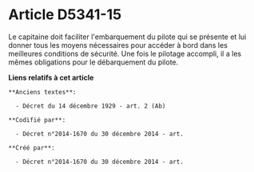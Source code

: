 # Article D5341-15

Le capitaine doit faciliter l'embarquement du pilote qui se présente et lui donner tous les moyens nécessaires pour accéder à
bord dans les meilleures conditions de sécurité. Une fois le pilotage accompli, il a les mêmes obligations pour le
débarquement du pilote.

**Liens relatifs à cet article**

	**Anciens textes**:

	  - Décret du 14 décembre 1929 - art. 2 (Ab)

	**Codifié par**:

	  - Décret n°2014-1670 du 30 décembre 2014 - art.

	**Créé par**:

	  - Décret n°2014-1670 du 30 décembre 2014 - art.
